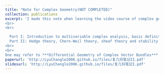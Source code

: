 ```yaml
---
title: "Note for Complex Geometry(NOT COMPLETED)"
collection: publications
excerpt: 'I made this note when learning the video course of complex geometry taught by [**Prof. Zhang Xi**](https://dsxt.ustc.edu.cn/zj_ywjs.asp?zzid=3631) in 2020SP semester. The video can be found [here](https://tysunseven.github.io/video/Complex%20Geometry%202020S.html). The note is divided into two parts.   <br>
<br>
<br>

  Part I: Introduction to multivariable complex analysis, basic definition of complex manifold and Kahler manifold, connection and curvature, differential operator on complex manifold.   <br>
  Part II: Hodge theory, Chern-Weil theory, sheaf theory and stability of vector bundle, line bundle and vanishing theorem, Hermitian-Einstein bundle, Donaldson-Uhlenbeck-Yau theorem and  Calabi-Yau theorem.   <br>
<br>
<br>
One may refer to ***Differential Geometry of Complex Vector Bundles*** by **Kobayashi** for Chapter 1 to 7 of this course. '
paperurl: 'http://LyuChangle2006.github.io/files/复几何笔记II.pdf'
slidesurl: 'http://LyuChangle2006.github.io/files/复几何笔记I.pdf'
---
```


